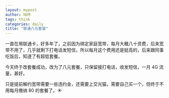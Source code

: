 ```yaml
---
layout: mypost
author: 咕咚
tags: think
categories: daily
title: "联通八元套餐"
---
```


一直在用联通卡，好多年了，之前因为绑定家庭宽带，每月大概八十资费，后来宽带不用了，几乎就剩下打电话发短信，所以每月这个费用还是挺高的，后来跟同事吃饭后，知道了有超低套餐。

今天终于改套餐成功，改为了八元套餐，只保留接打电话，收发短信，一月 4G 流量，甚好。

只是提前解约宽带需要一些违约金，还需要上交光猫，需要自己买一个，但终于不用每月缴纳 80 的套餐了。☀️